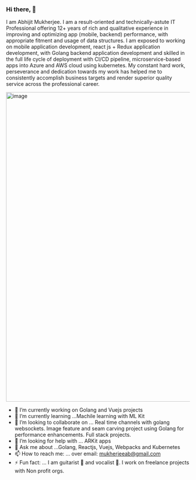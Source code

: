 ### Hi there, 👋
I am Abhijit Mukherjee. I am a result-oriented and technically-astute IT Professional offering 12+ years of rich and qualitative experience in improving and optimizing app (mobile, backend) performance, with appropriate fitment and usage of data structures. I am exposed to working on mobile application development, react js + Redux application development, with Golang backend application development and skilled in the full life cycle of deployment with CI/CD pipeline, microservice-based apps into Azure and AWS cloud using kubernetes. My constant hard work, perseverance and dedication towards my work has helped me to consistently accomplish business targets and render superior quality service across the professional career.

<!--
**mabhi/mabhi** is a ✨ _special_ ✨ repository because its `README.md` (this file) appears on your GitHub profile.

Here are some ideas to get you started:
-->
<img width="848" alt="image" src="https://user-images.githubusercontent.com/212112/155882376-fe60b0a8-e93e-4104-a56b-9276d6aeedad.png">


- 🔭 I’m currently working on Golang and Vuejs projects
- 🌱 I’m currently learning ...Machile learning with ML Kit
- 👯 I’m looking to collaborate on ... Real time channels with golang websockets. Image feature and seam carving project using Golang for performance enhancements. Full stack projects.
- 🤔 I’m looking for help with ... ARKit apps
- 💬 Ask me about ...Golang, Reactjs, Vuejs, Webpacks and Kubernetes 
- 📫 How to reach me: ... over email: mukherjeeab@gmail.com
- ⚡ Fun fact: ... I am guitarist 🎸 and vocalist 🎤. I work on freelance projects with Non profit orgs. 

